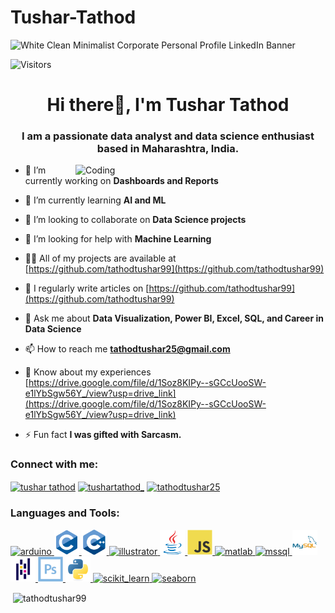 # Tushar-Tathod

![White Clean Minimalist Corporate Personal Profile LinkedIn Banner](https://github.com/tathodtushar99/tathodtushar99/assets/90443509/79de980a-dd62-43ef-8586-b2ed1f973df7)

![Visitors](https://api.visitorbadge.io/api/visitors?path=tathodtushar99%2FREADME.md&countColor=%23263759)

<h1 align="center">Hi there👋, I'm Tushar Tathod</h1>
<h3 align="center">I am a passionate data analyst and data science enthusiast based in Maharashtra, India.</h3>
<img align="right" alt="Coding" width="400" src="https://cdn.dribbble.com/users/1162077/screenshots/3848914/programmer.gif">


- 🔭 I’m currently working on **Dashboards and Reports**

- 🌱 I’m currently learning **AI and ML**

- 👯 I’m looking to collaborate on **Data Science projects**

- 🤝 I’m looking for help with **Machine Learning**

- 👨‍💻 All of my projects are available at [https://github.com/tathodtushar99](https://github.com/tathodtushar99)

- 📝 I regularly write articles on [https://github.com/tathodtushar99](https://github.com/tathodtushar99)

- 💬 Ask me about **Data Visualization, Power BI, Excel, SQL, and Career in Data Science**

- 📫 How to reach me **tathodtushar25@gmail.com**

- 📄 Know about my experiences [https://drive.google.com/file/d/1Soz8KIPy--sGCcUooSW-e1lYbSgw56Y_/view?usp=drive_link](https://drive.google.com/file/d/1Soz8KIPy--sGCcUooSW-e1lYbSgw56Y_/view?usp=drive_link)

- ⚡ Fun fact **I was gifted with Sarcasm.**

<h3 align="left">Connect with me:</h3>
<p align="left">
<a href="https://linkedin.com/in/tushar tathod" target="blank"><img align="center" src="https://raw.githubusercontent.com/rahuldkjain/github-profile-readme-generator/master/src/images/icons/Social/linked-in-alt.svg" alt="tushar tathod" height="30" width="40" /></a>
<a href="https://instagram.com/tushartathod_" target="blank"><img align="center" src="https://raw.githubusercontent.com/rahuldkjain/github-profile-readme-generator/master/src/images/icons/Social/instagram.svg" alt="tushartathod_" height="30" width="40" /></a>
<a href="https://www.hackerrank.com/tathodtushar25" target="blank"><img align="center" src="https://raw.githubusercontent.com/rahuldkjain/github-profile-readme-generator/master/src/images/icons/Social/hackerrank.svg" alt="tathodtushar25" height="30" width="40" /></a>
</p>

<h3 align="left">Languages and Tools:</h3>
<p align="left"> <a href="https://www.arduino.cc/" target="_blank" rel="noreferrer"> <img src="https://cdn.worldvectorlogo.com/logos/arduino-1.svg" alt="arduino" width="40" height="40"/> </a> <a href="https://www.cprogramming.com/" target="_blank" rel="noreferrer"> <img src="https://raw.githubusercontent.com/devicons/devicon/master/icons/c/c-original.svg" alt="c" width="40" height="40"/> </a> <a href="https://www.w3schools.com/cpp/" target="_blank" rel="noreferrer"> <img src="https://raw.githubusercontent.com/devicons/devicon/master/icons/cplusplus/cplusplus-original.svg" alt="cplusplus" width="40" height="40"/> </a> <a href="https://www.adobe.com/in/products/illustrator.html" target="_blank" rel="noreferrer"> <img src="https://www.vectorlogo.zone/logos/adobe_illustrator/adobe_illustrator-icon.svg" alt="illustrator" width="40" height="40"/> </a> <a href="https://www.java.com" target="_blank" rel="noreferrer"> <img src="https://raw.githubusercontent.com/devicons/devicon/master/icons/java/java-original.svg" alt="java" width="40" height="40"/> </a> <a href="https://developer.mozilla.org/en-US/docs/Web/JavaScript" target="_blank" rel="noreferrer"> <img src="https://raw.githubusercontent.com/devicons/devicon/master/icons/javascript/javascript-original.svg" alt="javascript" width="40" height="40"/> </a> <a href="https://www.mathworks.com/" target="_blank" rel="noreferrer"> <img src="https://upload.wikimedia.org/wikipedia/commons/2/21/Matlab_Logo.png" alt="matlab" width="40" height="40"/> </a> <a href="https://www.microsoft.com/en-us/sql-server" target="_blank" rel="noreferrer"> <img src="https://www.svgrepo.com/show/303229/microsoft-sql-server-logo.svg" alt="mssql" width="40" height="40"/> </a> <a href="https://www.mysql.com/" target="_blank" rel="noreferrer"> <img src="https://raw.githubusercontent.com/devicons/devicon/master/icons/mysql/mysql-original-wordmark.svg" alt="mysql" width="40" height="40"/> </a> <a href="https://pandas.pydata.org/" target="_blank" rel="noreferrer"> <img src="https://raw.githubusercontent.com/devicons/devicon/2ae2a900d2f041da66e950e4d48052658d850630/icons/pandas/pandas-original.svg" alt="pandas" width="40" height="40"/> </a> <a href="https://www.photoshop.com/en" target="_blank" rel="noreferrer"> <img src="https://raw.githubusercontent.com/devicons/devicon/master/icons/photoshop/photoshop-line.svg" alt="photoshop" width="40" height="40"/> </a> <a href="https://www.python.org" target="_blank" rel="noreferrer"> <img src="https://raw.githubusercontent.com/devicons/devicon/master/icons/python/python-original.svg" alt="python" width="40" height="40"/> </a> <a href="https://scikit-learn.org/" target="_blank" rel="noreferrer"> <img src="https://upload.wikimedia.org/wikipedia/commons/0/05/Scikit_learn_logo_small.svg" alt="scikit_learn" width="40" height="40"/> </a> <a href="https://seaborn.pydata.org/" target="_blank" rel="noreferrer"> <img src="https://seaborn.pydata.org/_images/logo-mark-lightbg.svg" alt="seaborn" width="40" height="40"/> </a> </p>


<p>&nbsp;<img align="center" src="https://github-readme-stats.vercel.app/api?username=tathodtushar99&show_icons=true&locale=en" alt="tathodtushar99" /></p>

